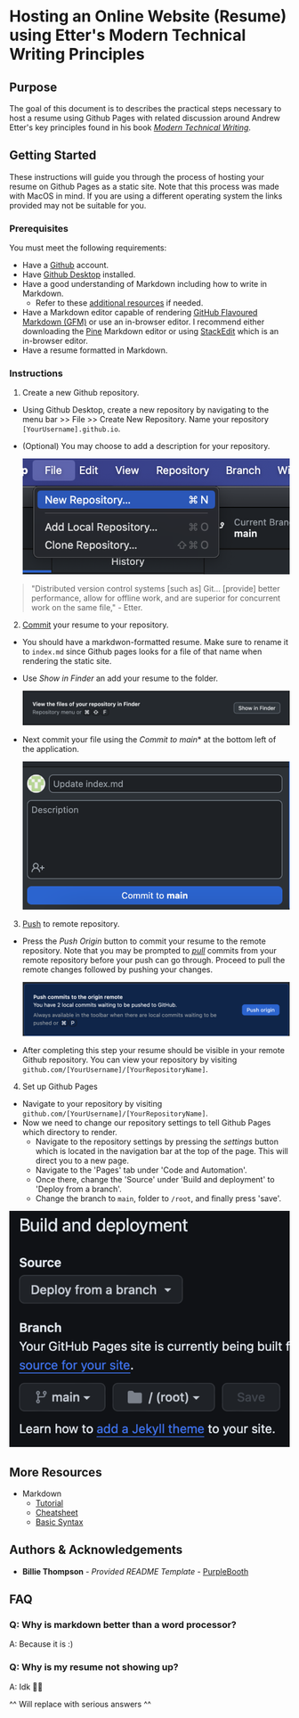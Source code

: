 # Hosting an Online Website (Resume) using Etter's Modern Technical Writing Principles

## Purpose

The goal of this document is to describes the practical steps necessary to host a resume using Github Pages with related discussion around Andrew Etter's key principles found in his book [*Modern Technical Writing*](https://www.amazon.ca/Modern-Technical-Writing-Introduction-Documentation-ebook/dp/B01A2QL9SS).

## Getting Started

These instructions will guide you through the process of hosting your resume on Github Pages as a static site. Note that this process was made with MacOS in mind. If you are using a different operating system the links provided may not be suitable for you. 

### Prerequisites

You must meet the following requirements:

- Have a [Github](https://docs.github.com/en/get-started/start-your-journey/creating-an-account-on-github) account.
- Have [Github Desktop](https://desktop.github.com) installed.
- Have a good understanding of Markdown including how to write in Markdown.
    - Refer to these [additional resources](#More-Resources) if needed.
- Have a Markdown editor capable of rendering [GitHub Flavoured Markdown (GFM)](https://github.github.com/gfm/) or use an in-browser editor. I recommend either downloading the [Pine](https://lukakerr.github.io/Pine/) Markdown editor or using [StackEdit](https://stackedit.io/) which is an in-browser editor.
- Have a resume formatted in Markdown.

### Instructions

1. Create a new Github repository.

- Using Github Desktop, create a new repository by navigating to the menu bar >> File >> Create New Repository. Name your repository `[YourUsername].github.io`.
- (Optional) You may choose to add a description for your repository.

  ![](Images/CreateNewRepository.png)
  
> "Distributed version control systems \[such as\] Git... \[provide\] better performance, allow for offline work, and are superior for concurrent work on the same file," - Etter.

2. [Commit](https://github.com/git-guides/git-commit) your resume to your repository.

- You should have a markdwon-formatted resume. Make sure to rename it to `index.md` since Github pages looks for a file of that name when rendering the static site.
- Use *Show in Finder* an add your resume to the folder.
 
    ![](Images/OpenRepoInFinder.png)

- Next commit your file using the *Commit to main** at the bottom left of the application.

    ![](Images/CommitToMain.png)

3. [Push](https://github.com/git-guides/git-push) to remote repository.

- Press the *Push Origin* button to commit your resume to the remote repository. Note that you may be prompted to [*pull*](https://github.com/git-guides/git-pull) commits from your remote repository before your push can go through. Proceed to pull the remote changes followed by pushing your changes.  

    ![](Images/PushToOrigin.png)

- After completing this step your resume should be visible in your remote Github repository. You can view your repository by visiting `github.com/[YourUsername]/[YourRepositoryName]`.

4. Set up Github Pages

- Navigate to your repository by visiting `github.com/[YourUsername]/[YourRepositoryName]`.
- Now we need to change our repository settings to tell Github Pages which directory to render.
    - Navigate to the repository settings by pressing the *settings* button which is located in the navigation bar at the top of the page. This will direct you to a new page.
    - Navigate to the 'Pages' tab under 'Code and Automation'.
    - Once there, change the 'Source' under 'Build and deployment' to 'Deploy from a branch'.
    - Change the branch to `main`, folder to `/root`, and finally press 'save'.

![](Images/GithubPages.png)

## More Resources

- Markdown
    - [Tutorial](https://www.markdowntutorial.com)
    - [Cheatsheet](https://www.markdownguide.org/cheat-sheet/)
    - [Basic Syntax](https://docs.github.com/en/get-started/writing-on-github/getting-started-with-writing-and-formatting-on-github/basic-writing-and-formatting-syntax)

## Authors & Acknowledgements

- **Billie Thompson** - *Provided README Template* - [PurpleBooth](https://github.com/PurpleBooth)

## FAQ

### Q: Why is markdown better than a word processor?

A: Because it is :)

### Q: Why is my resume not showing up?

A: Idk 🤷‍♂️

^^ Will replace with serious answers ^^
